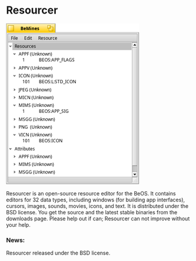 # Resourcer
![Screenshot of Resourcer](resourcer.png)

Resourcer is an open-source resource editor for the BeOS. It contains editors for 32 data types, including windows (for building app interfaces), cursors, images, sounds, movies, icons, and text. It is distributed under the BSD license. You get the source and the latest stable binaries from the downloads page. Please help out if can; Resourcer can not improve without your help.
### News:

Resourcer released under the BSD license.
